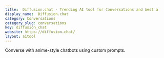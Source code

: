 ```yaml
---
title:  Diffusion.chat - Trending AI tool for Conversations and best alternatives
display_name:  Diffusion.chat
category: Conversations
category_slug: conversations
key: diffusion_chat
website: https://diffusion.chat/
layout: aitool
---
```


Converse with anime-style chatbots using custom prompts.
